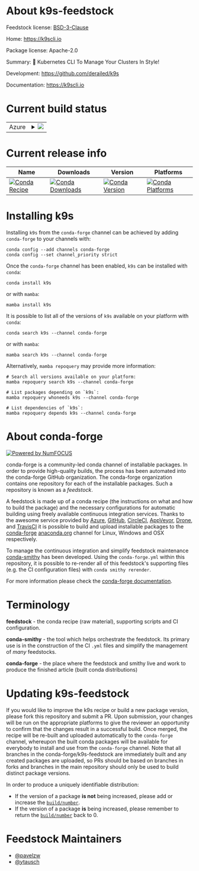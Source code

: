 About k9s-feedstock
===================

Feedstock license: [BSD-3-Clause](https://github.com/conda-forge/k9s-feedstock/blob/main/LICENSE.txt)

Home: https://k9scli.io

Package license: Apache-2.0

Summary: 🐶 Kubernetes CLI To Manage Your Clusters In Style!

Development: https://github.com/derailed/k9s

Documentation: https://k9scli.io

Current build status
====================


<table>
    
  <tr>
    <td>Azure</td>
    <td>
      <details>
        <summary>
          <a href="https://dev.azure.com/conda-forge/feedstock-builds/_build/latest?definitionId=23697&branchName=main">
            <img src="https://dev.azure.com/conda-forge/feedstock-builds/_apis/build/status/k9s-feedstock?branchName=main">
          </a>
        </summary>
        <table>
          <thead><tr><th>Variant</th><th>Status</th></tr></thead>
          <tbody><tr>
              <td>linux_64</td>
              <td>
                <a href="https://dev.azure.com/conda-forge/feedstock-builds/_build/latest?definitionId=23697&branchName=main">
                  <img src="https://dev.azure.com/conda-forge/feedstock-builds/_apis/build/status/k9s-feedstock?branchName=main&jobName=linux&configuration=linux%20linux_64_" alt="variant">
                </a>
              </td>
            </tr><tr>
              <td>linux_aarch64</td>
              <td>
                <a href="https://dev.azure.com/conda-forge/feedstock-builds/_build/latest?definitionId=23697&branchName=main">
                  <img src="https://dev.azure.com/conda-forge/feedstock-builds/_apis/build/status/k9s-feedstock?branchName=main&jobName=linux&configuration=linux%20linux_aarch64_" alt="variant">
                </a>
              </td>
            </tr><tr>
              <td>linux_ppc64le</td>
              <td>
                <a href="https://dev.azure.com/conda-forge/feedstock-builds/_build/latest?definitionId=23697&branchName=main">
                  <img src="https://dev.azure.com/conda-forge/feedstock-builds/_apis/build/status/k9s-feedstock?branchName=main&jobName=linux&configuration=linux%20linux_ppc64le_" alt="variant">
                </a>
              </td>
            </tr><tr>
              <td>osx_64</td>
              <td>
                <a href="https://dev.azure.com/conda-forge/feedstock-builds/_build/latest?definitionId=23697&branchName=main">
                  <img src="https://dev.azure.com/conda-forge/feedstock-builds/_apis/build/status/k9s-feedstock?branchName=main&jobName=osx&configuration=osx%20osx_64_" alt="variant">
                </a>
              </td>
            </tr><tr>
              <td>osx_arm64</td>
              <td>
                <a href="https://dev.azure.com/conda-forge/feedstock-builds/_build/latest?definitionId=23697&branchName=main">
                  <img src="https://dev.azure.com/conda-forge/feedstock-builds/_apis/build/status/k9s-feedstock?branchName=main&jobName=osx&configuration=osx%20osx_arm64_" alt="variant">
                </a>
              </td>
            </tr><tr>
              <td>win_64</td>
              <td>
                <a href="https://dev.azure.com/conda-forge/feedstock-builds/_build/latest?definitionId=23697&branchName=main">
                  <img src="https://dev.azure.com/conda-forge/feedstock-builds/_apis/build/status/k9s-feedstock?branchName=main&jobName=win&configuration=win%20win_64_" alt="variant">
                </a>
              </td>
            </tr>
          </tbody>
        </table>
      </details>
    </td>
  </tr>
</table>

Current release info
====================

| Name | Downloads | Version | Platforms |
| --- | --- | --- | --- |
| [![Conda Recipe](https://img.shields.io/badge/recipe-k9s-green.svg)](https://anaconda.org/conda-forge/k9s) | [![Conda Downloads](https://img.shields.io/conda/dn/conda-forge/k9s.svg)](https://anaconda.org/conda-forge/k9s) | [![Conda Version](https://img.shields.io/conda/vn/conda-forge/k9s.svg)](https://anaconda.org/conda-forge/k9s) | [![Conda Platforms](https://img.shields.io/conda/pn/conda-forge/k9s.svg)](https://anaconda.org/conda-forge/k9s) |

Installing k9s
==============

Installing `k9s` from the `conda-forge` channel can be achieved by adding `conda-forge` to your channels with:

```
conda config --add channels conda-forge
conda config --set channel_priority strict
```

Once the `conda-forge` channel has been enabled, `k9s` can be installed with `conda`:

```
conda install k9s
```

or with `mamba`:

```
mamba install k9s
```

It is possible to list all of the versions of `k9s` available on your platform with `conda`:

```
conda search k9s --channel conda-forge
```

or with `mamba`:

```
mamba search k9s --channel conda-forge
```

Alternatively, `mamba repoquery` may provide more information:

```
# Search all versions available on your platform:
mamba repoquery search k9s --channel conda-forge

# List packages depending on `k9s`:
mamba repoquery whoneeds k9s --channel conda-forge

# List dependencies of `k9s`:
mamba repoquery depends k9s --channel conda-forge
```


About conda-forge
=================

[![Powered by
NumFOCUS](https://img.shields.io/badge/powered%20by-NumFOCUS-orange.svg?style=flat&colorA=E1523D&colorB=007D8A)](https://numfocus.org)

conda-forge is a community-led conda channel of installable packages.
In order to provide high-quality builds, the process has been automated into the
conda-forge GitHub organization. The conda-forge organization contains one repository
for each of the installable packages. Such a repository is known as a *feedstock*.

A feedstock is made up of a conda recipe (the instructions on what and how to build
the package) and the necessary configurations for automatic building using freely
available continuous integration services. Thanks to the awesome service provided by
[Azure](https://azure.microsoft.com/en-us/services/devops/), [GitHub](https://github.com/),
[CircleCI](https://circleci.com/), [AppVeyor](https://www.appveyor.com/),
[Drone](https://cloud.drone.io/welcome), and [TravisCI](https://travis-ci.com/)
it is possible to build and upload installable packages to the
[conda-forge](https://anaconda.org/conda-forge) [anaconda.org](https://anaconda.org/)
channel for Linux, Windows and OSX respectively.

To manage the continuous integration and simplify feedstock maintenance
[conda-smithy](https://github.com/conda-forge/conda-smithy) has been developed.
Using the ``conda-forge.yml`` within this repository, it is possible to re-render all of
this feedstock's supporting files (e.g. the CI configuration files) with ``conda smithy rerender``.

For more information please check the [conda-forge documentation](https://conda-forge.org/docs/).

Terminology
===========

**feedstock** - the conda recipe (raw material), supporting scripts and CI configuration.

**conda-smithy** - the tool which helps orchestrate the feedstock.
                   Its primary use is in the construction of the CI ``.yml`` files
                   and simplify the management of *many* feedstocks.

**conda-forge** - the place where the feedstock and smithy live and work to
                  produce the finished article (built conda distributions)


Updating k9s-feedstock
======================

If you would like to improve the k9s recipe or build a new
package version, please fork this repository and submit a PR. Upon submission,
your changes will be run on the appropriate platforms to give the reviewer an
opportunity to confirm that the changes result in a successful build. Once
merged, the recipe will be re-built and uploaded automatically to the
`conda-forge` channel, whereupon the built conda packages will be available for
everybody to install and use from the `conda-forge` channel.
Note that all branches in the conda-forge/k9s-feedstock are
immediately built and any created packages are uploaded, so PRs should be based
on branches in forks and branches in the main repository should only be used to
build distinct package versions.

In order to produce a uniquely identifiable distribution:
 * If the version of a package **is not** being increased, please add or increase
   the [``build/number``](https://docs.conda.io/projects/conda-build/en/latest/resources/define-metadata.html#build-number-and-string).
 * If the version of a package **is** being increased, please remember to return
   the [``build/number``](https://docs.conda.io/projects/conda-build/en/latest/resources/define-metadata.html#build-number-and-string)
   back to 0.

Feedstock Maintainers
=====================

* [@pavelzw](https://github.com/pavelzw/)
* [@ytausch](https://github.com/ytausch/)

